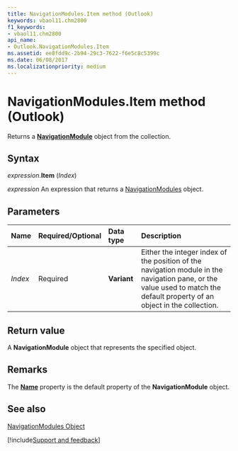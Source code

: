```yaml
---
title: NavigationModules.Item method (Outlook)
keywords: vbaol11.chm2800
f1_keywords:
- vbaol11.chm2800
api_name:
- Outlook.NavigationModules.Item
ms.assetid: ee8fdd9c-2b94-29c3-7622-f6e5c8c5399c
ms.date: 06/08/2017
ms.localizationpriority: medium
---
```



# NavigationModules.Item method (Outlook)

Returns a **[NavigationModule](Outlook.NavigationModule.md)** object from the collection.


## Syntax

_expression_.**Item** (_Index_)

 _expression_ An expression that returns a [NavigationModules](Outlook.NavigationModules.md) object.


## Parameters



|Name|Required/Optional|Data type|Description|
|:-----|:-----|:-----|:-----|
| _Index_|Required| **Variant**|Either the integer index of the position of the navigation module in the navigation pane, or the value used to match the default property of an object in the collection.|

## Return value

A **NavigationModule** object that represents the specified object.


## Remarks

The **[Name](Outlook.NavigationModule.Name.md)** property is the default property of the **NavigationModule** object.


## See also


[NavigationModules Object](Outlook.NavigationModules.md)

[!include[Support and feedback](~/includes/feedback-boilerplate.md)]
